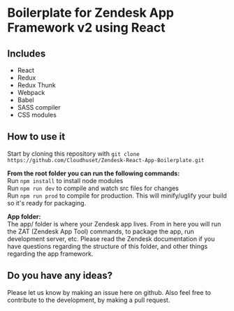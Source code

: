 # Boilerplate for Zendesk App Framework v2 using React

## Includes
* React
* Redux
* Redux Thunk
* Webpack
* Babel
* SASS compiler
* CSS modules

## How to use it
Start by cloning this repository with `git clone https://github.com/Cloudhuset/Zendesk-React-App-Boilerplate.git`

**From the root folder you can run the following commands:**  
Run `npm install` to install node modules  
Run `npm run dev` to compile and watch src files for changes  
Run `npm run prod` to compile for production. This will minify/uglify your build so it's ready for packaging.

**App folder:**  
The app/ folder is where your Zendesk app lives. From in here you will run the ZAT (Zendesk App Tool) commands, to package the app, run development server, etc. Please read the Zendesk documentation if you have questions regarding the structure of this folder, and other things regarding the app framework.

## Do you have any ideas?
Please let us know by making an issue here on github. Also feel free to contribute to the development, by making a pull request.